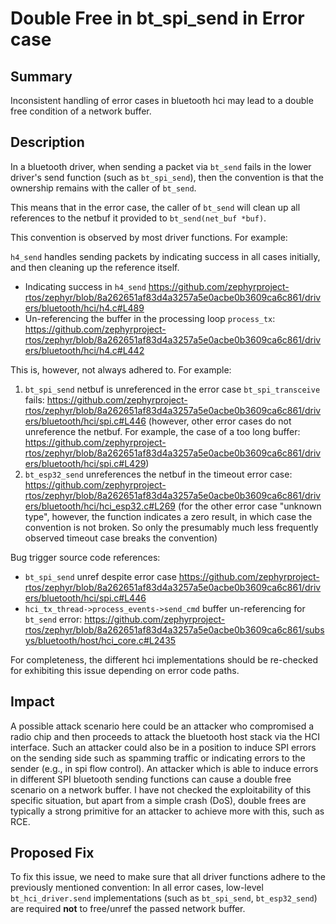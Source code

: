 # Double Free in bt_spi_send in Error case
## Summary
Inconsistent handling of error cases in bluetooth hci may lead to a double free condition of a network buffer.

## Description
In a bluetooth driver, when sending a packet via `bt_send` fails in the lower driver's send function (such as `bt_spi_send`), then the convention is that the ownership remains with the caller of `bt_send`.

This means that in the error case, the caller of `bt_send` will clean up all references to the netbuf it provided to `bt_send(net_buf *buf)`.

This convention is observed by most driver functions. For example:

`h4_send` handles sending packets by indicating success in all cases initially, and then cleaning up the reference itself.
- Indicating success in `h4_send` https://github.com/zephyrproject-rtos/zephyr/blob/8a262651af83d4a3257a5e0acbe0b3609ca6c861/drivers/bluetooth/hci/h4.c#L489
- Un-referencing the buffer in the processing loop `process_tx`: https://github.com/zephyrproject-rtos/zephyr/blob/8a262651af83d4a3257a5e0acbe0b3609ca6c861/drivers/bluetooth/hci/h4.c#L442

This is, however, not always adhered to. For example:
1. `bt_spi_send` netbuf is unreferenced in the error case `bt_spi_transceive` fails: https://github.com/zephyrproject-rtos/zephyr/blob/8a262651af83d4a3257a5e0acbe0b3609ca6c861/drivers/bluetooth/hci/spi.c#L446 (however, other error cases do not unreference the netbuf. For example, the case of a too long buffer: https://github.com/zephyrproject-rtos/zephyr/blob/8a262651af83d4a3257a5e0acbe0b3609ca6c861/drivers/bluetooth/hci/spi.c#L429)
2. `bt_esp32_send` unreferences the netbuf in the timeout error case: https://github.com/zephyrproject-rtos/zephyr/blob/8a262651af83d4a3257a5e0acbe0b3609ca6c861/drivers/bluetooth/hci/hci_esp32.c#L269 (for the other error case "unknown type", however, the function indicates a zero result, in which case the convention is not broken. So only the presumably much less frequently observed timeout case breaks the convention)

Bug trigger source code references:
- `bt_spi_send` unref despite error case https://github.com/zephyrproject-rtos/zephyr/blob/8a262651af83d4a3257a5e0acbe0b3609ca6c861/drivers/bluetooth/hci/spi.c#L446
- `hci_tx_thread->process_events->send_cmd` buffer un-referencing for `bt_send` error: https://github.com/zephyrproject-rtos/zephyr/blob/8a262651af83d4a3257a5e0acbe0b3609ca6c861/subsys/bluetooth/host/hci_core.c#L2435

For completeness, the different hci implementations should be re-checked for exhibiting this issue depending on error code paths.

## Impact
A possible attack scenario here could be an attacker who compromised a radio chip and then proceeds to attack the bluetooth host stack via the HCI interface. Such an attacker could also be in a position to induce SPI errors on the sending side such as spamming traffic or indicating errors to the sender (e.g., in spi flow control). An attacker which is able to induce errors in different SPI bluetooth sending functions can cause a double free scenario on a network buffer. I have not checked the exploitability of this specific situation, but apart from a simple crash (DoS), double frees are typically a strong primitive for an attacker to achieve more with this, such as RCE.

## Proposed Fix

To fix this issue, we need to make sure that all driver functions adhere to the previously mentioned convention: In all error cases, low-level `bt_hci_driver.send` implementations (such as `bt_spi_send`, `bt_esp32_send`) are required **not** to free/unref the passed network buffer.
